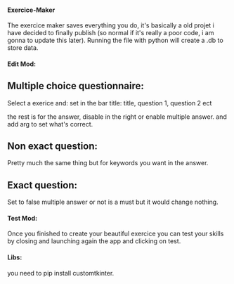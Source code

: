 #### Exercice-Maker
The exercice maker saves everything you do, it's basically a old projet i have decided to finally publish (so normal if it's really a poor code, i am gonna to update this later). Running the file with python will create a .db to store data.

#### Edit Mod:

## Multiple choice questionnaire:
Select a exerice and:
set in the bar title:
title, question 1, question 2 ect

the rest is for the answer, disable in the right or enable multiple answer.
and add arg to set what's correct.

## Non exact question:
Pretty much the same thing but for keywords you want in the answer.

## Exact question:
Set to false multiple answer or not is a must but it would change nothing.

#### Test Mod:
Once you finished to create your beautiful exercice you can test your skills by closing and launching again the app and clicking on test.

#### Libs:
you need to pip install customtkinter.

